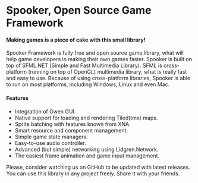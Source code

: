 Spooker, Open Source Game Framework
========================================

#### Making games is a piece of cake with this small library!
Spooker Framework is fully free and open source game library, what will help game developers
in making their own games faster. Spooker is built on top of SFML.NET (Simple and Fast Multimedia Library).
SFML is cross-platform (running on top of OpenGL) multimedia library, what is really fast and easy to use.
Because of using cross-platform libraries, Spooker is able to run on most platforms, including Windows,
Linux and even Mac.

#### Features
* Integration of Gwen GUI.
* Native support for loading and rendering Tiled(tmx) maps.
* Sprite batching with features known from XNA.
* Smart resource and component management.
* Simple game state managers.
* Easy-to-use audio controller.
* Advanced (but simple) networking using Lidgren.Network.
* The easiest frame animation and game input management.

Please, consider watching us on GitHub to be updated with latest releases.
You can use this library in any project freely. Share it with your friends.